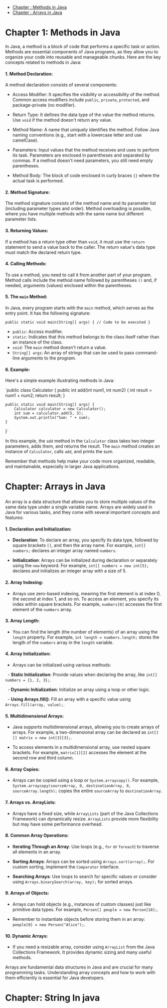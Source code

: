 - [Chapter : Methods in Java](#chapter-1-Methods-in-Java)
- [Chapter : Arrays in Java](#chapter-Arrays-in-Java)
 

# Chapter 1: Methods in Java

In Java, a method is a block of code that performs a specific task or action. Methods are essential components of Java programs, as they allow you to organize your code into reusable and manageable chunks. Here are the key concepts related to methods in Java:

#### 1\. Method Declaration:

A method declaration consists of several components:

-   Access Modifier: It specifies the visibility or accessibility of the method. Common access modifiers include `public`, `private`, `protected`, and package-private (no modifier).

-   Return Type: It defines the data type of the value the method returns. Use `void` if the method doesn't return any value.

-   Method Name: A name that uniquely identifies the method. Follow Java naming conventions (e.g., start with a lowercase letter and use camelCase).

-   Parameters: Input values that the method receives and uses to perform its task. Parameters are enclosed in parentheses and separated by commas. If a method doesn't need parameters, you still need empty parentheses.

-   Method Body: The block of code enclosed in curly braces `{}` where the actual task is performed.

#### 2\. Method Signature:

The method signature consists of the method name and its parameter list (including parameter types and order). Method overloading is possible, where you have multiple methods with the same name but different parameter lists.

#### 3\. Returning Values:

If a method has a return type other than `void`, it must use the `return` statement to send a value back to the caller. The return value's data type must match the declared return type.

#### 4\. Calling Methods:

To use a method, you need to call it from another part of your program. Method calls include the method name followed by parentheses `()` and, if needed, arguments (values) enclosed within the parentheses.

#### 5\. The `main` Method:

In Java, every program starts with the `main` method, which serves as the entry point. It has the following signature:

`public static void main(String[] args) {
    // Code to be executed
}`

-   `public`: Access modifier.
-   `static`: Indicates that this method belongs to the class itself rather than an instance of the class.
-   `void`: The `main` method doesn't return a value.
-   `String[] args`: An array of strings that can be used to pass command-line arguments to the program.

#### 6\. Example:

Here's a simple example illustrating methods in Java:

`public class Calculator {
    public int add(int num1, int num2) {
        int result = num1 + num2;
        return result;
    }

    public static void main(String[] args) {
        Calculator calculator = new Calculator();
        int sum = calculator.add(5, 3);
        System.out.println("Sum: " + sum);
    }
}`

In this example, the `add` method in the `Calculator` class takes two integer parameters, adds them, and returns the result. The `main` method creates an instance of `Calculator`, calls `add`, and prints the sum.

Remember that methods help make your code more organized, readable, and maintainable, especially in larger Java applications.



# Chapter: Arrays in Java

### 

An array is a data structure that allows you to store multiple values of the same data type under a single variable name. Arrays are widely used in Java for various tasks, and they come with several important concepts and features:

#### 1. Declaration and Initialization:

- **Declaration**: To declare an array, you specify its data type, followed by square brackets `[]`, and then the array name. For example, `int[] numbers;` declares an integer array named `numbers`.

- **Initialization**: Arrays can be initialized during declaration or separately using the `new` keyword. For example, `int[] numbers = new int[5];` declares and initializes an integer array with a size of 5.

#### 2. Array Indexing:

- Arrays use zero-based indexing, meaning the first element is at index 0, the second at index 1, and so on. To access an element, you specify its index within square brackets. For example, `numbers[0]` accesses the first element of the `numbers` array.

#### 3. Array Length:

- You can find the length (the number of elements) of an array using the `length` property. For example, `int length = numbers.length;` stores the length of the `numbers` array in the `length` variable.

#### 4. Array Initialization:

- Arrays can be initialized using various methods:

  - **Static Initialization**: Provide values when declaring the array, like `int[] numbers = {1, 2, 3};`.

  - **Dynamic Initialization**: Initialize an array using a loop or other logic.

  - **Using Arrays.fill()**: Fill an array with a specific value using `Arrays.fill(array, value);`.

#### 5. Multidimensional Arrays:

- Java supports multidimensional arrays, allowing you to create arrays of arrays. For example, a two-dimensional array can be declared as `int[][] matrix = new int[3][3];`.

- To access elements in a multidimensional array, use nested square brackets. For example, `matrix[1][2]` accesses the element at the second row and third column.

#### 6. Array Copies:

- Arrays can be copied using a loop or `System.arraycopy()`. For example, `System.arraycopy(sourceArray, 0, destinationArray, 0, sourceArray.length);` copies the entire `sourceArray` to `destinationArray`.

#### 7. Arrays vs. ArrayLists:

- Arrays have a fixed size, while `ArrayLists` (part of the Java Collections Framework) can dynamically resize. `ArrayLists` provide more flexibility but may have some performance overhead.

#### 8. Common Array Operations:

- **Iterating Through an Array**: Use loops (e.g., `for` or `foreach`) to traverse all elements in an array.

- **Sorting Arrays**: Arrays can be sorted using `Arrays.sort(array);`. For custom sorting, implement the `Comparator` interface.

- **Searching Arrays**: Use loops to search for specific values or consider using `Arrays.binarySearch(array, key);` for sorted arrays.

#### 9. Arrays of Objects:

- Arrays can hold objects (e.g., instances of custom classes) just like primitive data types. For example, `Person[] people = new Person[10];`.

- Remember to instantiate objects before storing them in an array: `people[0] = new Person("Alice");`.

#### 10. Dynamic Arrays:

- If you need a resizable array, consider using `ArrayList` from the Java Collections Framework. It provides dynamic sizing and many useful methods.

Arrays are fundamental data structures in Java and are crucial for many programming tasks. Understanding array concepts and how to work with them efficiently is essential for Java developers.



# Chapter: String In java